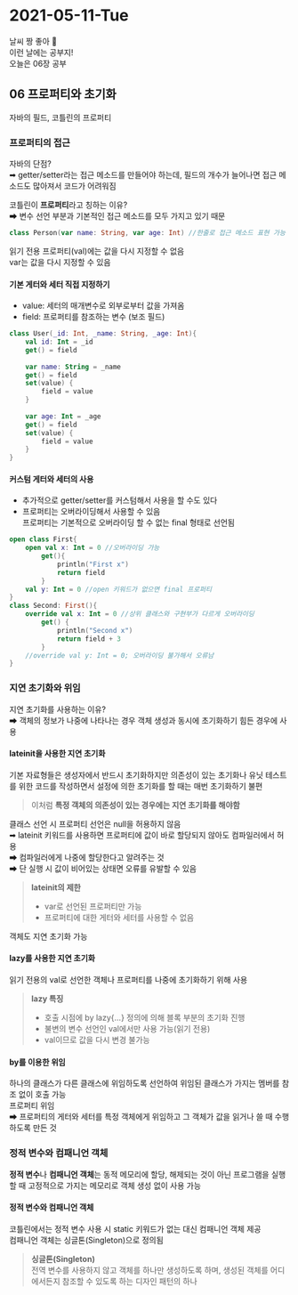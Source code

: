 # 2021-05-11-Tue
날씨 짱 좋아 🤩   
이런 날에는 공부지!   
오늘은 06장 공부
## 06 프로퍼티와 초기화
자바의 필드, 코틀린의 프로퍼티
### 프로퍼티의 접근
자바의 단점?  
➡ getter/setter라는 접근 메소드를 만들어야 하는데, 
필드의 개수가 늘어나면 접근 메소드도 많아져서 코드가 어려워짐

코틀린이 **프로퍼티**라고 칭하는 이유?   
➡ 변수 선언 부분과 기본적인 접근 메소드를 모두 가지고 있기 때문
```kotlin
class Person(var name: String, var age: Int) //한줄로 접근 메소드 표현 가능
```

읽기 전용 프로퍼티(val)에는 값을 다시 지정할 수 없음   
var는 값을 다시 지정할 수 있음

#### 기본 게터와 세터 직접 지정하기
* value: 세터의 매개변수로 외부로부터 값을 가져옴
* field: 프로퍼티를 참조하는 변수 (보조 필드)
```kotlin
class User(_id: Int, _name: String, _age: Int){
    val id: Int = _id
    get() = field
    
    var name: String = _name
    get() = field
    set(value) {
        field = value
    }
    
    var age: Int = _age
    get() = field
    set(value) {
        field = value
    }
}
```
#### 커스텀 게터와 세터의 사용
* 추가적으로 getter/setter를 커스텀해서 사용을 할 수도 있다
* 프로퍼티는 오버라이딩해서 사용할 수 있음   
프로퍼티는 기본적으로 오버라이딩 할 수 없는 final 형태로 선언됨
  
```kotlin
open class First{
    open val x: Int = 0 //오버라이딩 가능
        get(){
            println("First x")
            return field
        }
    val y: Int = 0 //open 키워드가 없으면 final 프로퍼티
}
class Second: First(){
    override val x: Int = 0 //상위 클래스와 구현부가 다르게 오버라이딩
        get() {
            println("Second x")
            return field + 3
        }
    //override val y: Int = 0; 오버라이딩 불가해서 오류남
}
```
### 지연 초기화와 위임
지연 초기화를 사용하는 이유?   
➡ 객체의 정보가 나중에 나타나는 경우 객체 생성과 동시에 초기화하기 힘든 경우에 사용   
#### lateinit을 사용한 지연 초기화
기본 자료형들은 생성자에서 반드시 초기화하지만 의존성이 있는 초기화나 유닛 테스트를 위한 코드를 작성하면서 설정에 의한 초기화를 할 때는 
매번 초기화하기 불편   
> 이처럼 **특정 객체의 의존성이 있는 경우에는 지연 초기화를 해야함**
> 
클래스 선언 시 프로퍼티 선언은 null을 허용하지 않음   
➡ lateinit 키워드를 사용하면 프로퍼티에 값이 바로 할당되지 않아도 컴파일러에서 허용   
➡ 컴파일러에게 나중에 할당한다고 알려주는 것   
➡ 단 실행 시 값이 비어있는 상태면 오류를 유발할 수 있음
> **lateinit의 제한**
> * var로 선언된 프로퍼티만 가능
> * 프로퍼티에 대한 게터와 세터를 사용할 수 없음
>

객체도 지연 초기화 가능
#### lazy를 사용한 지연 초기화
읽기 전용의 val로 선언한 객체나 프로퍼티를 나중에 초기화하기 위해 사용
> **lazy 특징**
> * 호출 시점에 by lazy{...} 정의에 의해 블록 부분의 초기화 진행
> * 불변의 변수 선언인 val에서만 사용 가능(읽기 전용)
> * val이므로 값을 다시 변경 불가능
>
#### by를 이용한 위임
하나의 클래스가 다른 클래스에 위임하도록 선언하여 위임된 클래스가 가지는 멤버를 참조 없이 호출 가능   
프로퍼티 위임   
➡ 프로퍼티의 게터와 세터를 특정 객체에게 위임하고 그 객체가 값을 읽거나 쓸 때 수행하도록 만든 것

### 정적 변수와 컴패니언 객체
**정적 변수**나 **컴패니언 객체**는 동적 메모리에 할당, 해제되는 것이 아닌 
프로그램을 실행할 때 고정적으로 가지는 메모리로 객체 생성 없이 사용 가능   
#### 정적 변수와 컴패니언 객체
코틀린에서는 정적 변수 사용 시 static 키워드가 없는 대신 컴패니언 객체 제공      
컴패니언 객체는 싱글톤(Singleton)으로 정의됨
> **싱글톤(Singleton)**   
> 전역 변수를 사용하지 않고 객체를 하나만 생성하도록 하며, 
> 생성된 객체를 어디에서든지 참조할 수 있도록 하는 디자인 패턴의 하나
